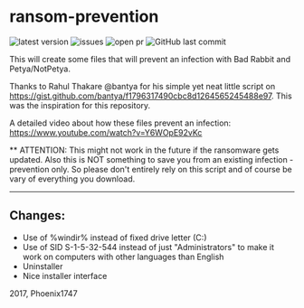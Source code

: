 # ransom-prevention
![latest version](https://img.shields.io/github/release/Phoenix1747/ransom-prevention.svg?style=flat-square) ![issues](https://img.shields.io/github/issues/Phoenix1747/ransom-prevention.svg?style=flat-square) ![open pr](https://img.shields.io/github/issues-pr-raw/phoenix1747/ransom-prevention.svg?style=flat-square) ![GitHub last commit](https://img.shields.io/github/last-commit/phoenix1747/ransom-prevention.svg?style=flat-square)

This will create some files that will prevent an infection with Bad Rabbit and Petya/NotPetya.

Thanks to Rahul Thakare @bantya for his simple yet neat little script on https://gist.github.com/bantya/f1796317490cbc8d1264565245488e97. This was the inspiration for this repository.

A detailed video about how these files prevent an infection: https://www.youtube.com/watch?v=Y6WOpE92vKc

** ATTENTION: This might not work in the future if the ransomware gets updated. Also this is NOT something to save you from an existing infection - prevention only. So please don't entirely rely on this script and of course be vary of everything you download.

---

## Changes: 
* Use of %windir% instead of fixed drive letter (C:)
* Use of SID S-1-5-32-544 instead of just "Administrators" to make it work on computers with other languages than English
* Uninstaller
* Nice installer interface

2017, Phoenix1747
